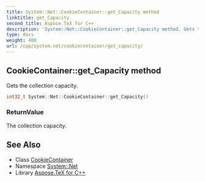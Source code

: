 ```yaml
---
title: System::Net::CookieContainer::get_Capacity method
linktitle: get_Capacity
second_title: Aspose.TeX for C++
description: 'System::Net::CookieContainer::get_Capacity method. Gets the collection capacity in C++.'
type: docs
weight: 400
url: /cpp/system.net/cookiecontainer/get_capacity/
---
```

## CookieContainer::get_Capacity method


Gets the collection capacity.

```cpp
int32_t System::Net::CookieContainer::get_Capacity()
```


### ReturnValue

The collection capacity.

## See Also

* Class [CookieContainer](../)
* Namespace [System::Net](../../)
* Library [Aspose.TeX for C++](../../../)
